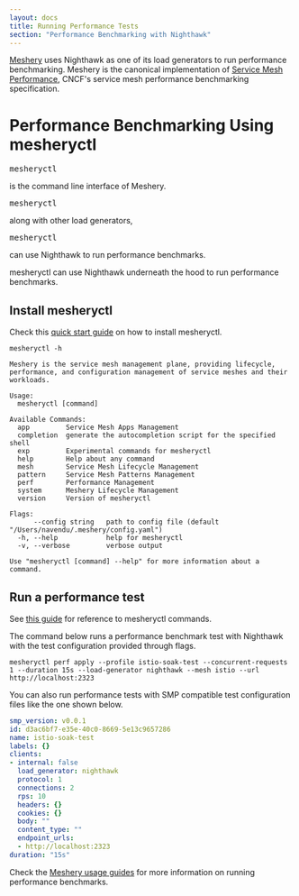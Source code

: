 ```yaml
---
layout: docs
title: Running Performance Tests
section: "Performance Benchmarking with Nighthawk"
---
```


[Meshery](https://meshery.io/) uses Nighthawk as one of its load generators to run performance benchmarking. Meshery is the canonical implementation of [Service Mesh Performance](https://smp-spec.io/), CNCF's service mesh performance benchmarking specification.

# Performance Benchmarking Using mesheryctl

<pre>mesheryctl</pre> is the command line interface of Meshery. <pre>mesheryctl</pre> along with other load generators,  <pre>mesheryctl</pre> can use Nighthawk to run performance benchmarks.

mesheryctl can use Nighthawk underneath the hood to run performance benchmarks.

## Install mesheryctl

Check this [quick start guide](https://meshery.io/#getting-started) on how to install mesheryctl.

```
mesheryctl -h
```

```
Meshery is the service mesh management plane, providing lifecycle, performance, and configuration management of service meshes and their workloads.

Usage:
  mesheryctl [command]

Available Commands:
  app         Service Mesh Apps Management
  completion  generate the autocompletion script for the specified shell
  exp         Experimental commands for mesheryctl
  help        Help about any command
  mesh        Service Mesh Lifecycle Management
  pattern     Service Mesh Patterns Management
  perf        Performance Management
  system      Meshery Lifecycle Management
  version     Version of mesheryctl

Flags:
      --config string   path to config file (default "/Users/navendu/.meshery/config.yaml")
  -h, --help            help for mesheryctl
  -v, --verbose         verbose output

Use "mesheryctl [command] --help" for more information about a command.
```

## Run a performance test

See [this guide](https://docs.meshery.io/reference/mesheryctl#service-mesh-performance-management) for reference to mesheryctl commands.

The command below runs a performance benchmark test with Nighthawk with the test configuration provided through flags.

```
mesheryctl perf apply --profile istio-soak-test --concurrent-requests 1 --duration 15s --load-generator nighthawk --mesh istio --url http://localhost:2323
```

You can also run performance tests with SMP compatible test configuration files like the one shown below.

```yaml
smp_version: v0.0.1
id: d3ac6bf7-e35e-40c0-8669-5e13c9657286
name: istio-soak-test
labels: {}
clients:
- internal: false
  load_generator: nighthawk
  protocol: 1
  connections: 2
  rps: 10
  headers: {}
  cookies: {}
  body: ""
  content_type: ""
  endpoint_urls:
  - http://localhost:2323
duration: "15s"
```

Check the [Meshery usage guides](https://docs.meshery.io/guides) for more information on running performance benchmarks.
